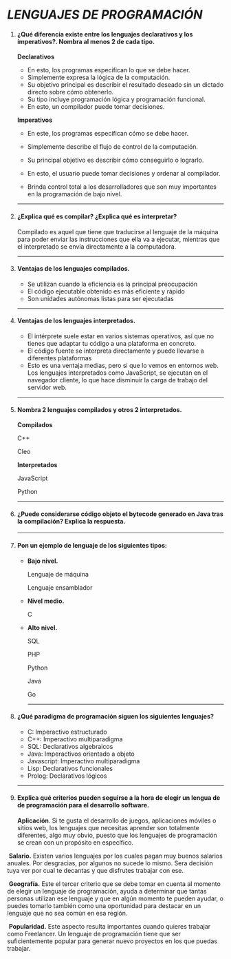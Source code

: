 #             *LENGUAJES DE PROGRAMACIÓN*

1. #### ¿Qué diferencia existe entre los lenguajes declarativos y los imperativos?. Nombra al menos 2 de cada tipo.

   **Declarativos**

   - En esto, los programas especifican lo que se debe hacer. 
   - Simplemente expresa la lógica de la computación.  
   - Su objetivo principal es describir el resultado deseado sin un dictado directo sobre cómo obtenerlo.  
   - Su tipo incluye programación lógica y programación funcional.
   - En esto, un compilador puede tomar decisiones.

   

   **Imperativos**

   - En este, los programas especifican cómo se debe hacer.

   - Simplemente describe el flujo de control de la computación.
   - Su principal objetivo es describir cómo conseguirlo o lograrlo.  
   - En esto, el usuario puede tomar decisiones y ordenar al compilador. 
   - Brinda control total a los desarrolladores que son muy importantes en la programación de bajo nivel. 

   ------

2. #### ¿Explica qué es compilar? ¿Explica qué es interpretar?

   Compilado es  aquel que tiene que traducirse al lenguaje de la máquina para poder  enviar las instrucciones que ella va a ejecutar, mientras que el interpretado se envía directamente a la computadora.

   ------

3. #### Ventajas de los lenguajes compilados.

   - Se utilizan cuando la eficiencia es la principal preocupación
   - El código ejecutable obtenido es más eficiente y rápido
   - Son unidades autónomas listas para ser ejecutadas

   ------

4. #### Ventajas de los lenguajes interpretados.

   - El intérprete suele estar en varios sistemas operativos, así que no tienes que adaptar tu código a una plataforma en concreto.
   - El código fuente se interpreta directamente y puede llevarse a diferentes plataformas 
   - Esto es una ventaja medias, pero si que lo vemos en entornos web. Los lenguajes interpretados como JavaScript, se ejecutan en el navegador cliente, lo que hace disminuir la carga de trabajo del servidor web.

   ------

5. #### Nombra 2 lenguajes compilados y otros 2 interpretados.

   **Compilados**

   C++

   Cleo

   **Interpretados**

   JavaScript

   Python

   ------

6. #### ¿Puede considerarse código objeto el **bytecode** generado en Java tras la compilación? Explica la respuesta.

   ------

7. #### Pon un ejemplo de lenguaje de los siguientes tipos:

   - **Bajo nivel.**

     Lenguaje de máquina

     Lenguaje ensamblador

   - **Nivel medio.**

     C

   - **Alto nivel.**

     SQL
     
     PHP
     
     Python
     
     Java 
     
     Go
     
     ------

8. #### ¿Qué paradigma de programación siguen los siguientes lenguajes?

   - C: Imperactivo estructurado
   - C++: Imperactivo multiparadigma
   - SQL: Declarativos algebraicos
   - Java: Imperactivos orientado a objeto
   - Javascript: Imperactivo multiparadigma
   - Lisp: Declarativos funcionales
   - Prolog: Declarativos lógicos

   

   ------

9. #### Explica qué criterios pueden seguirse a la hora de elegir un lengua de de programación para el desarrollo software.

   **Aplicación**. Si te gusta el desarrollo de juegos, aplicaciones móviles o sitios web, los lenguajes que necesitas aprender son totalmente diferentes, algo muy obvio, puesto que los lenguajes de programación se crean con un propósito en específico.

​	   **Salario.** Existen varios lenguajes por los cuales pagan muy buenos salarios anuales. Por      		desgracias, por algunos no  sucede lo mismo. Sera decisión tuya ver por cual te decantas y 		que disfrutes trabajar con ese.

​       **Geografía.** Este el tercer criterio que se debe tomar en cuenta al momento de elegir un 			lenguaje de programación, ayuda a determinar que tantas personas utilizan ese lenguaje y 		que en algún momento te pueden ayudar, o puedes tomarlo también como una oportunidad 		para destacar en un lenguaje que no sea común en esa región.

​	**Popularidad.** Este aspecto resulta importantes cuando quieres trabajar como Freelancer. Un 		lenguaje de programación tiene que ser suficientemente popular para generar nuevo     			proyectos en los que puedas trabajar.